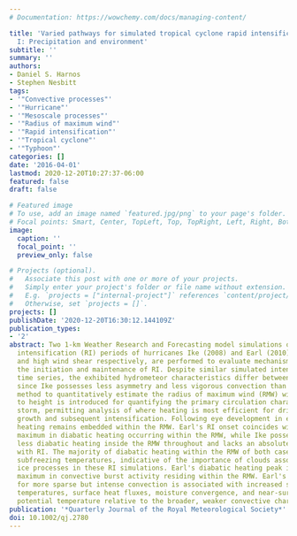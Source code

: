 ```yaml
---
# Documentation: https://wowchemy.com/docs/managing-content/

title: 'Varied pathways for simulated tropical cyclone rapid intensification. Part
  I: Precipitation and environment'
subtitle: ''
summary: ''
authors:
- Daniel S. Harnos
- Stephen Nesbitt
tags:
- '"Convective processes"'
- '"Hurricane"'
- '"Mesoscale processes"'
- '"Radius of maximum wind"'
- '"Rapid intensification"'
- '"Tropical cyclone"'
- '"Typhoon"'
categories: []
date: '2016-04-01'
lastmod: 2020-12-20T10:27:37-06:00
featured: false
draft: false

# Featured image
# To use, add an image named `featured.jpg/png` to your page's folder.
# Focal points: Smart, Center, TopLeft, Top, TopRight, Left, Right, BottomLeft, Bottom, BottomRight.
image:
  caption: ''
  focal_point: ''
  preview_only: false

# Projects (optional).
#   Associate this post with one or more of your projects.
#   Simply enter your project's folder or file name without extension.
#   E.g. `projects = ["internal-project"]` references `content/project/deep-learning/index.md`.
#   Otherwise, set `projects = []`.
projects: []
publishDate: '2020-12-20T16:30:12.144109Z'
publication_types:
- '2'
abstract: Two 1-km Weather Research and Forecasting model simulations of the rapid
  intensification (RI) periods of hurricanes Ike (2008) and Earl (2010), under low
  and high wind shear respectively, are performed to evaluate mechanisms linked to
  the initiation and maintenance of RI. Despite similar simulated intensification
  time series, the exhibited hydrometeor characteristics differ between the two cases
  since Ike possesses less asymmetry and less vigorous convection than Earl. An objective
  method to quantitatively estimate the radius of maximum wind (RMW) with respect
  to height is introduced for quantifying the primary circulation character of each
  storm, permitting analysis of where heating is most efficient for driving warm core
  growth and subsequent intensification. Following eye development in each, diabatic
  heating remains embedded within the RMW. Earl's RI onset coincides with an absolute
  maximum in diabatic heating occurring within the RMW, while Ike possesses relatively
  less diabatic heating inside the RMW throughout and lacks an absolute peak associated
  with RI. The majority of diabatic heating within the RMW of both cases occurs at
  subfreezing temperatures, indicative of the importance of clouds associated with
  ice processes in these RI simulations. Earl's diabatic heating peak is tied to a
  maximum in convective burst activity residing within the RMW. Earl's preference
  for more sparse but intense convection is associated with increased sea surface
  temperatures, surface heat fluxes, moisture convergence, and near-surface equivalent
  potential temperature relative to the broader, weaker convective character in Ike.
publication: '*Quarterly Journal of the Royal Meteorological Society*'
doi: 10.1002/qj.2780
---
```

